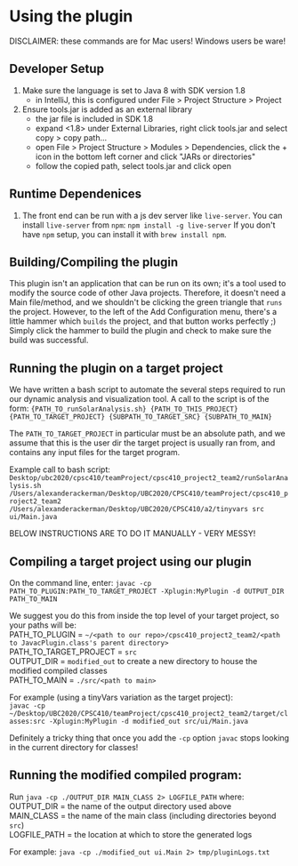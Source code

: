 # Using the plugin 
DISCLAIMER: these commands are for Mac users! Windows users be ware!

## Developer Setup
1. Make sure the language is set to Java 8 with SDK version 1.8 
    - in IntelliJ, this is configured under File > Project Structure > Project
2. Ensure tools.jar is added as an external library
    - the jar file is included in SDK 1.8
    - expand <1.8> under External Libraries, right click tools.jar and select copy > copy path...
    - open File > Project Structure > Modules > Dependencies, click the + icon in the bottom left corner and click "JARs or directories"
    - follow the copied path, select tools.jar and click open
    
## Runtime Dependenices
1. The front end can be run with a js dev server like `live-server`. You can install `live-server` from `npm`:
    `npm install -g live-server`
    If you don't have  `npm` setup, you can install it with `brew install npm`.
    
## Building/Compiling the plugin

This plugin isn't an application that can be run on its own; it's a tool used to modify the source code of other Java projects.
Therefore, it doesn't need a Main file/method, and we shouldn't be clicking the green triangle that `runs` the project. 
However, to the left of the Add Configuration menu, there's a little hammer which `builds` the project, and that button works perfectly ;)
Simply click the hammer to build the plugin and check to make sure the build was successful.
    
## Running the plugin on a target project
We have written a bash script to automate the several steps required to run our dynamic analysis and visualization tool.
A call to the script is of the form:
`{PATH_TO_runSolarAnalysis.sh} {PATH_TO_THIS_PROJECT} {PATH_TO_TARGET_PROJECT} {SUBPATH_TO_TARGET_SRC} {SUBPATH_TO_MAIN}`

The `PATH_TO_TARGET_PROJECT` in particular must be an absolute path, and we assume that this is the user dir the target 
project is usually ran from, and contains any input files for the target program. 

Example call to bash script:
`Desktop/ubc2020/cpsc410/teamProject/cpsc410_project2_team2/runSolarAnalysis.sh /Users/alexanderackerman/Desktop/UBC2020/CPSC410/teamProject/cpsc410_project2_team2 /Users/alexanderackerman/Desktop/UBC2020/CPSC410/a2/tinyvars src ui/Main.java`


BELOW INSTRUCTIONS ARE TO DO IT MANUALLY - VERY MESSY!   

## Compiling a target project using our plugin

On the command line, enter:
`javac -cp PATH_TO_PLUGIN:PATH_TO_TARGET_PROJECT -Xplugin:MyPlugin -d OUTPUT_DIR PATH_TO_MAIN`

We suggest you do this from inside the top level of your target project, so your paths will be: <br>
PATH_TO_PLUGIN = `~/<path to our repo>/cpsc410_project2_team2/<path to JavacPlugin.class's parent directory>` <br>
PATH_TO_TARGET_PROJECT = `src` <br>
OUTPUT_DIR = `modified_out` to create a new directory to house the modified compiled classes <br>
PATH_TO_MAIN = `./src/<path to main>` <br>

For example (using a tinyVars variation as the target project): <br>
`javac -cp ~/Desktop/UBC2020/CPSC410/teamProject/cpsc410_project2_team2/target/classes:src -Xplugin:MyPlugin -d modified_out src/ui/Main.java`

Definitely a tricky thing that once you add the `-cp` option `javac` stops looking in the current directory for classes!

## Running the modified compiled program:
Run `java -cp ./OUTPUT_DIR MAIN_CLASS 2> LOGFILE_PATH` where: <br>
OUTPUT_DIR = the name of the output directory used above <br>
MAIN_CLASS = the name of the main class (including directories beyond `src`) <br>
LOGFILE_PATH = the location at which to store the generated logs

For example:
`java -cp ./modified_out ui.Main 2> tmp/pluginLogs.txt`
